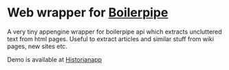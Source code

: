 
  Web wrapper for [Boilerpipe](https://code.google.com/p/boilerpipe/) 
 ======================================================================
 
 A very tiny appengine wrapper for boilerpipe api which extracts uncluttered text from html pages. Useful to extract articles and similar stuff from wiki pages, new sites etc. 
 
 
 Demo is available at [Historianapp](https://historianapp.appspot.com/boilerpipe)
 
 
 
